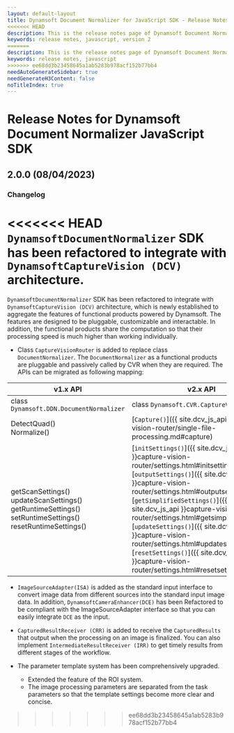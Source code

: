 ```yaml
---
layout: default-layout
title: Dynamsoft Document Normalizer for JavaScript SDK - Release Notes
<<<<<<< HEAD
description: This is the release notes page of Dynamsoft Document Normalizer for JavaScript SDK v2.0.0.
keywords: release notes, javascript, version 2
=======
description: This is the release notes page of Dynamsoft Document Normalizer for JavaScript SDK v2.x.
keywords: release notes, javascript
>>>>>>> ee68dd3b23458645a1ab5283b978acf152b77bb4
needAutoGenerateSidebar: true
needGenerateH3Content: false
noTitleIndex: true
---
```


# Release Notes for Dynamsoft Document Normalizer JavaScript SDK

## 2.0.0 (08/04/2023)

### Changelog

<<<<<<< HEAD
`DynamsoftDocumentNormalizer` SDK has been refactored to integrate with `DynamsoftCaptureVision (DCV)` architecture.
=======
`DynamsoftDocumentNormalizer` SDK has been refactored to integrate with `DynamsoftCaptureVision (DCV)` architecture, which is newly established to aggregate the features of functional products powered by Dynamsoft. The features are designed to be pluggable, customizable and interactable. In addition, the functional products share the computation so that their processing speed is much higher than working individually.

* Class `CaptureVisionRouter` is added to replace class `DocumentNormalizer`. The `DocumentNormalizer` as a functional products are pluggable and passively called by CVR when they are required. The APIs can be migrated as following mapping:

| v1.x API | v2.x API |
| --- | --- |
| class `Dynamsoft.DDN.DocumentNormalizer` | class `Dynamsoft.CVR.CaptureVisionRouter` |
| DetectQuad()<br>Normalize() | [`Capture()`]({{ site.dcv_js_api }}capture-vision-router/single-file-processing.md#capture) |
| getScanSettings()<br>updateScanSettings()<br>getRuntimeSettings()<br>setRuntimeSettings()<br>resetRuntimeSettings() | [`initSettings()`]({{ site.dcv_js_api }}capture-vision-router/settings.html#initsettings)<br>[`outputSettings()`]({{ site.dcv_js_api }}capture-vision-router/settings.html#outputsettings)<br>[`getSimplifiedSettings()`]({{ site.dcv_js_api }}capture-vision-router/settings.html#getsimplifiedsettings)<br>[`updateSettings()`]({{ site.dcv_js_api }}capture-vision-router/settings.html#updatesettings)<br>[`resetSettings()`]({{ site.dcv_js_api }}capture-vision-router/settings.html#resetsettings) |

* `ImageSourceAdapter(ISA)` is added as the standard input interface to convert image data from different sources into the standard input image data. In addition, `DynamsoftCameraEnhancer(DCE)` has been Refactored to be compliant with the ImageSourceAdapter interface so that you can easily integrate `DCE` as the input.

* `CapturedResultReceiver (CRR)` is added to receive the `CapturedResults` that output when the processing on an image is finalized. You can also implement `IntermediateResultReceiver (IRR)` to get timely results from different stages of the workflow.

* The parameter template system has been comprehensively upgraded.
  * Extended the feature of the ROI system.
  * The image processing parameters are separated from the task parameters so that the template settings become more clear and concise.
>>>>>>> ee68dd3b23458645a1ab5283b978acf152b77bb4
